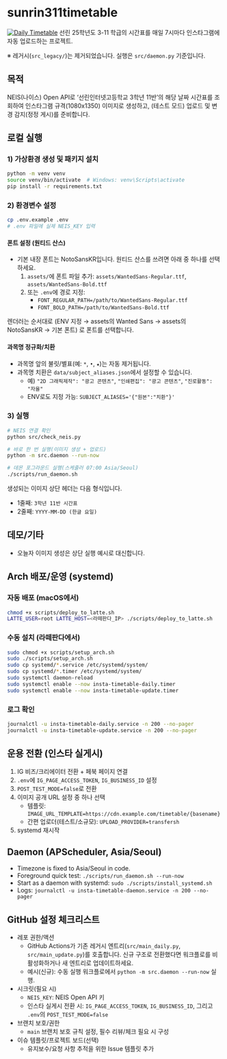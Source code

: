 # sunrin311timetable
[![Daily Timetable](https://github.com/IZNADA/sunrin311timetable/actions/workflows/daily.yml/badge.svg)](https://github.com/IZNADA/sunrin311timetable/actions/workflows/daily.yml)
선린 25학년도 3-11 학급의 시간표를 매일 7시마다 인스타그램에 자동 업로드하는 프로젝트.

※ 레거시(`src_legacy/`)는 제거되었습니다. 실행은 `src/daemon.py` 기준입니다.

## 목적
NEIS(나이스) Open API로 ‘선린인터넷고등학교 3학년 11반’의 해당 날짜 시간표를 조회하여 인스타그램 규격(1080x1350) 이미지로 생성하고, (테스트 모드) 업로드 및 변경 감지(정정 게시)를 준비합니다.

## 로컬 실행

### 1) 가상환경 생성 및 패키지 설치
```bash
python -m venv venv
source venv/bin/activate  # Windows: venv\Scripts\activate
pip install -r requirements.txt
```

### 2) 환경변수 설정
```bash
cp .env.example .env
# .env 파일에 실제 NEIS_KEY 입력
```

#### 폰트 설정 (원티드 산스)
- 기본 내장 폰트는 NotoSansKR입니다. 원티드 산스를 쓰려면 아래 중 하나를 선택하세요.
  1) `assets/`에 폰트 파일 추가: `assets/WantedSans-Regular.ttf`, `assets/WantedSans-Bold.ttf`
  2) 또는 `.env`에 경로 지정:
     - `FONT_REGULAR_PATH=/path/to/WantedSans-Regular.ttf`
     - `FONT_BOLD_PATH=/path/to/WantedSans-Bold.ttf`

렌더러는 순서대로 (ENV 지정 → assets의 Wanted Sans → assets의 NotoSansKR → 기본 폰트) 로 폰트를 선택합니다.

#### 과목명 정규화/치환
- 과목명 앞의 불릿/별표(예: `*`, `•`, `★`)는 자동 제거됩니다.
- 과목명 치환은 `data/subject_aliases.json`에서 설정할 수 있습니다.
  - 예) `"2D 그래픽제작": "광고 콘텐츠"`, `"인쇄편집": "광고 콘텐츠"`, `"진로활동": "자율"`
  - ENV로도 지정 가능: `SUBJECT_ALIASES='{"원본":"치환"}'`

### 3) 실행
```bash
# NEIS 연결 확인
python src/check_neis.py

# 바로 한 번 실행(이미지 생성 + 업로드)
python -m src.daemon --run-now

# 데몬 포그라운드 실행(스케줄러 07:00 Asia/Seoul)
./scripts/run_daemon.sh
```

생성되는 이미지 상단 헤더는 다음 형식입니다.
- 1줄째: `3학년 11반 시간표`
- 2줄째: `YYYY-MM-DD (한글 요일)`

## 데모/기타
- 오늘자 이미지 생성은 상단 실행 예시로 대신합니다.

## Arch 배포/운영 (systemd)

### 자동 배포 (macOS에서)
```bash
chmod +x scripts/deploy_to_latte.sh
LATTE_USER=root LATTE_HOST=<라떼판다_IP> ./scripts/deploy_to_latte.sh
```

### 수동 설치 (라떼판다에서)
```bash
sudo chmod +x scripts/setup_arch.sh
sudo ./scripts/setup_arch.sh
sudo cp systemd/*.service /etc/systemd/system/
sudo cp systemd/*.timer /etc/systemd/system/
sudo systemctl daemon-reload
sudo systemctl enable --now insta-timetable-daily.timer
sudo systemctl enable --now insta-timetable-update.timer
```

### 로그 확인
```bash
journalctl -u insta-timetable-daily.service -n 200 --no-pager
journalctl -u insta-timetable-update.service -n 200 --no-pager
```

## 운용 전환 (인스타 실게시)
1. IG 비즈/크리에이터 전환 + 페북 페이지 연결
2. `.env`에 `IG_PAGE_ACCESS_TOKEN`, `IG_BUSINESS_ID` 설정
3. `POST_TEST_MODE=false`로 전환
4. 이미지 공개 URL 설정 중 하나 선택
   - 템플릿: `IMAGE_URL_TEMPLATE=https://cdn.example.com/timetable/{basename}`
   - 간편 업로더(테스트/소규모): `UPLOAD_PROVIDER=transfersh`
5. systemd 재시작


## Daemon (APScheduler, Asia/Seoul)

- Timezone is fixed to Asia/Seoul in code.
- Foreground quick test: `./scripts/run_daemon.sh --run-now`
- Start as a daemon with systemd: `sudo ./scripts/install_systemd.sh`
- Logs: `journalctl -u insta-timetable-daemon.service -n 200 --no-pager`

## GitHub 설정 체크리스트

- 레포 권한/액션
  - GitHub Actions가 기존 레거시 엔트리(`src/main_daily.py`, `src/main_update.py`)를 호출합니다. 신규 구조로 전환했다면 워크플로를 비활성화하거나 새 엔트리로 업데이트하세요.
  - 예시(신규): 수동 실행 워크플로에서 `python -m src.daemon --run-now` 실행.
- 시크릿(필요 시)
  - `NEIS_KEY`: NEIS Open API 키
  - 인스타 실게시 전환 시: `IG_PAGE_ACCESS_TOKEN`, `IG_BUSINESS_ID`, 그리고 `.env`의 `POST_TEST_MODE=false`
- 브랜치 보호/권한
  - `main` 브랜치 보호 규칙 설정, 필수 리뷰/체크 필요 시 구성
- 이슈 템플릿/프로젝트 보드(선택)
  - 유지보수/요청 사항 추적을 위한 Issue 템플릿 추가
